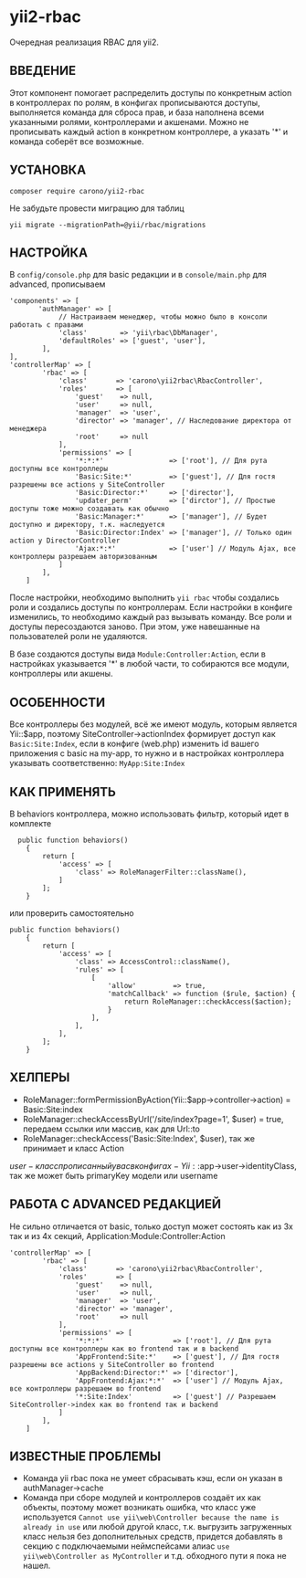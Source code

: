 # yii2-rbac

Очередная реализация RBAC для yii2. 

ВВЕДЕНИЕ
--------
Этот компонент помогает распределить доступы по конкретным action в контроллерах по ролям, в конфигах прописываются доступы,
выполняется команда для сброса прав, и база наполнена всеми указанными ролями, контроллерами и акшенами. Можно не прописывать каждый
action в конкретном контроллере, а указать '*' и команда соберёт все возможные.

УСТАНОВКА
---------
`composer require carono/yii2-rbac`

Не забудьте провести миграцию для таблиц
 
`yii migrate --migrationPath=@yii/rbac/migrations`

НАСТРОЙКА
---------
В `config/console.php` для basic редакции и в `console/main.php` для advanced, прописываем
```
'components' => [ 
       'authManager' => [ 
            // Настраиваем менеджер, чтобы можно было в консоли работать с правами
            'class'        => 'yii\rbac\DbManager',
            'defaultRoles' => ['guest', 'user'],
        ],
],        
'controllerMap' => [
        'rbac' => [
            'class'       => 'carono\yii2rbac\RbacController',
            'roles'       => [
                'guest'    => null,
                'user'     => null,
                'manager'  => 'user',
                'director' => 'manager', // Наследование директора от менеджера
                'root'     => null
            ],
            'permissions' => [
                '*:*:*'                => ['root'], // Для рута доступны все контроллеры
                'Basic:Site:*'         => ['guest'], // Для гостя разрешены все actions у SiteController
                'Basic:Director:*'     => ['director'],
                'updater_perm'         => ['dirctor'], // Простые доступы тоже можно создавать как обычно
                'Basic:Manager:*'      => ['manager'], // Будет доступно и директору, т.к. наследуется
                'Basic:Director:Index' => ['manager'], // Только один action у DirectorController
                'Ajax:*:*'             => ['user'] // Модуль Ajax, все контроллеры разрешаем авторизованным
            ]
        ],
    ]
```

После настройки, необходимо выполнить `yii rbac` чтобы создались роли и создались доступы по контроллерам.
Если настройки в конфиге изменились, то необходимо каждый раз вызывать команду. Все роли и доступы пересоздаются заново.
При этом, уже навешанные на пользователей роли не удаляются.

В базе создаются доступы вида `Module:Controller:Action`, если в настройках указывается '*' в любой части, то собираются
все модули, контроллеры или акшены. 


ОСОБЕННОСТИ
-----------

Все контроллеры без модулей, всё же имеют модуль, которым является Yii::$app, поэтому SiteController->actionIndex формирует
доступ как `Basic:Site:Index`, если в конфиге (web.php) изменить id вашего приложения с basic на my-app, то нужно и в настройках
контроллера указывать соответственно:  `MyApp:Site:Index`

КАК ПРИМЕНЯТЬ
-------------
В behaviors контроллера, можно использовать фильтр, который идет в комплекте
```
  public function behaviors()
	{
		return [
			'access' => [
                'class' => RoleManagerFilter::className(),
            ]
		];
	}
```
или проверить самостоятельно
```
public function behaviors()
	{
		return [
			'access' => [
				'class' => AccessControl::className(),
				'rules' => [
					[
						'allow'         => true,
						'matchCallback' => function ($rule, $action) {
							return RoleManager::checkAccess($action);
						}
					],
				],
			],
		];
	}
```

ХЕЛПЕРЫ
-------
* RoleManager::formPermissionByAction(Yii::$app->controller->action) = Basic:Site:index
* RoleManager::checkAccessByUrl('/site/index?page=1', $user) = true, передаем ссылки или массив, как для Url::to
* RoleManager::checkAccess('Basic:Site:Index', $user), так же принимает и класс Action 

$user - класс прописанный у вас в конфигах - Yii::$app->user->identityClass, так же может быть primaryKey модели или username

РАБОТА С ADVANCED РЕДАКЦИЕЙ
---------------------------
Не сильно отличается от basic, только доступ может состоять как из 3х так и из 4х секций, Application:Module:Controller:Action

```
'controllerMap' => [
        'rbac' => [
            'class'       => 'carono\yii2rbac\RbacController',
            'roles'       => [
                'guest'    => null,
                'user'     => null,
                'manager'  => 'user',
                'director' => 'manager',
                'root'     => null
            ],
            'permissions' => [
                '*:*:*'                 => ['root'], // Для рута доступны все контроллеры как во frontend так и в backend
                'AppFrontend:Site:*'    => ['guest'], // Для гостя разрешены все actions у SiteController во frontend
                'AppBackend:Director:*' => ['director'],
                'AppFrontend:Ajax:*:*'  => ['user'] // Модуль Ajax, все контроллеры разрешаем во frontend
                '*:Site:Index'          => ['guest'] // Разрешаем SiteController->index как во frontend так и backend
            ]
        ],
    ]
```

ИЗВЕСТНЫЕ ПРОБЛЕМЫ
------------------
* Команда yii rbac пока не умеет сбрасывать кэш, если он указан в authManager->cache
* Команда при сборе модулей и контроллеров создаёт их как объекты, поэтому может возникать ошибка, что класс уже используется
`Cannot use yii\web\Controller because the name is already in use` или любой другой класс, т.к. выгрузить загруженных класс нельзя
без дополнительных средств, придется добавлять в секцию с подключаемыми неймспейсами алиас `use yii\web\Controller as MyController` и т.д. обходного пути я пока не нашел.
